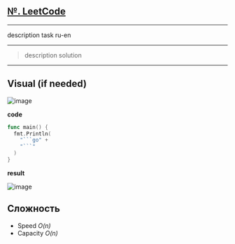 ## [№\. LeetCode](link)

***
description task ru-en
***
>description solution
***
## Visual (if needed)

![image]()


**code**
```go
func main() {
  fmt.Println(
    "```go" +
    "```"
  )
}
```

**result**


![image]()

## Сложность
* Speed *O(n)*
* Capacity *O(n)*
